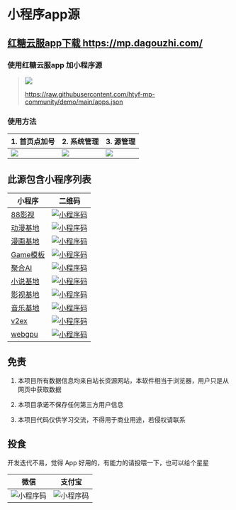 
# 小程序app源

## [红糖云服app下载 https://mp.dagouzhi.com/ ](https://mp.dagouzhi.com/)

### 使用红糖云服app 加小程序源

> ![](./public/qrcode.png)
>
> https://raw.githubusercontent.com/htyf-mp-community/demo/main/apps.json

### 使用方法
| 1. 首页点加号  | 2. 系统管理 | 3. 源管理 |
| ------------- | ------------- | ------------- |
| ![](./public/IMG_5076.png) | ![](./public/IMG_5077.png) | ![](./public/IMG_5078.png)

## 此源包含小程序列表
| 小程序  | 二维码 |
| ------------- | ------------- |
| [88影视](https://share.dagouzhi.com/#/pages/index/index?data=%7B%22type%22%3A%22app%22%2C%22name%22%3A%2288%E5%BD%B1%E8%A7%86%22%2C%22appid%22%3A%2288_movie%22%2C%22version%22%3A%220.0.26%22%2C%22appUrlConfig%22%3A%22https%3A%2F%2Fraw.githubusercontent.com%2Fhtyf-mp-community%2Fdemo%2Fmain%2F88_movie%2Fapp.json%22%2C%22zipUrl%22%3A%22https%3A%2F%2Fraw.githubusercontent.com%2Fhtyf-mp-community%2Fdemo%2Fmain%2F88_movie%2Fdist.dgz%22%7D)  | [![小程序码](./88_movie/qrcode.png)](https://share.dagouzhi.com/#/pages/index/index?data=%7B%22type%22%3A%22app%22%2C%22name%22%3A%2288%E5%BD%B1%E8%A7%86%22%2C%22appid%22%3A%2288_movie%22%2C%22version%22%3A%220.0.26%22%2C%22appUrlConfig%22%3A%22https%3A%2F%2Fraw.githubusercontent.com%2Fhtyf-mp-community%2Fdemo%2Fmain%2F88_movie%2Fapp.json%22%2C%22zipUrl%22%3A%22https%3A%2F%2Fraw.githubusercontent.com%2Fhtyf-mp-community%2Fdemo%2Fmain%2F88_movie%2Fdist.dgz%22%7D) |
| [动漫基地](https://share.dagouzhi.com/#/pages/index/index?data=%7B%22type%22%3A%22app%22%2C%22name%22%3A%22%E5%8A%A8%E6%BC%AB%E5%9F%BA%E5%9C%B0%22%2C%22appid%22%3A%22animation_996%22%2C%22version%22%3A%220.0.52%22%2C%22appUrlConfig%22%3A%22https%3A%2F%2Fraw.githubusercontent.com%2Fhtyf-mp-community%2Fdemo%2Fmain%2Fanimation_996%2Fapp.json%22%2C%22zipUrl%22%3A%22https%3A%2F%2Fraw.githubusercontent.com%2Fhtyf-mp-community%2Fdemo%2Fmain%2Fanimation_996%2Fdist.dgz%22%7D)  | [![小程序码](./animation_996/qrcode.png)](https://share.dagouzhi.com/#/pages/index/index?data=%7B%22type%22%3A%22app%22%2C%22name%22%3A%22%E5%8A%A8%E6%BC%AB%E5%9F%BA%E5%9C%B0%22%2C%22appid%22%3A%22animation_996%22%2C%22version%22%3A%220.0.52%22%2C%22appUrlConfig%22%3A%22https%3A%2F%2Fraw.githubusercontent.com%2Fhtyf-mp-community%2Fdemo%2Fmain%2Fanimation_996%2Fapp.json%22%2C%22zipUrl%22%3A%22https%3A%2F%2Fraw.githubusercontent.com%2Fhtyf-mp-community%2Fdemo%2Fmain%2Fanimation_996%2Fdist.dgz%22%7D) |
| [漫画基地](https://share.dagouzhi.com/#/pages/index/index?data=%7B%22type%22%3A%22app%22%2C%22name%22%3A%22%E6%BC%AB%E7%94%BB%E5%9F%BA%E5%9C%B0%22%2C%22appid%22%3A%22caricature_996%22%2C%22version%22%3A%220.7.5%22%2C%22appUrlConfig%22%3A%22https%3A%2F%2Fraw.githubusercontent.com%2Fhtyf-mp-community%2FMangaReader%2Fmaster%2Fdgz%2Fbuild%2Foutputs%2Fapp.json%22%2C%22zipUrl%22%3A%22https%3A%2F%2Fraw.githubusercontent.com%2Fhtyf-mp-community%2FMangaReader%2Fmaster%2Fdgz%2Fbuild%2Foutputs%2Fdist.dgz%22%7D)  | [![小程序码](./caricature_996/qrcode.png)](https://share.dagouzhi.com/#/pages/index/index?data=%7B%22type%22%3A%22app%22%2C%22name%22%3A%22%E6%BC%AB%E7%94%BB%E5%9F%BA%E5%9C%B0%22%2C%22appid%22%3A%22caricature_996%22%2C%22version%22%3A%220.7.5%22%2C%22appUrlConfig%22%3A%22https%3A%2F%2Fraw.githubusercontent.com%2Fhtyf-mp-community%2FMangaReader%2Fmaster%2Fdgz%2Fbuild%2Foutputs%2Fapp.json%22%2C%22zipUrl%22%3A%22https%3A%2F%2Fraw.githubusercontent.com%2Fhtyf-mp-community%2FMangaReader%2Fmaster%2Fdgz%2Fbuild%2Foutputs%2Fdist.dgz%22%7D) |
| [Game模板](https://share.dagouzhi.com/#/pages/index/index?data=%7B%22type%22%3A%22game%22%2C%22name%22%3A%22Game%E6%A8%A1%E6%9D%BF%22%2C%22projectname%22%3A%22Game%E6%A8%A1%E6%9D%BF%22%2C%22appid%22%3A%22__game_temp_appid__%22%2C%22appUrlConfig%22%3A%22https%3A%2F%2Fraw.githubusercontent.com%2Fhtyf-mp-community%2Fhtyf-mp%2Fmain%2Fmini-game-template%2Fdgz%2Fbuild%2Foutputs%2Fapp.json%22%2C%22zipUrl%22%3A%22https%3A%2F%2Fraw.githubusercontent.com%2Fhtyf-mp-community%2Fhtyf-mp%2Fmain%2Fmini-game-template%2Fdgz%2Fbuild%2Foutputs%2Fdist.dgz%22%2C%22version%22%3A%223.6.0%22%7D)  | [![小程序码](./game/qrcode.png)](https://share.dagouzhi.com/#/pages/index/index?data=%7B%22type%22%3A%22game%22%2C%22name%22%3A%22Game%E6%A8%A1%E6%9D%BF%22%2C%22projectname%22%3A%22Game%E6%A8%A1%E6%9D%BF%22%2C%22appid%22%3A%22__game_temp_appid__%22%2C%22appUrlConfig%22%3A%22https%3A%2F%2Fraw.githubusercontent.com%2Fhtyf-mp-community%2Fhtyf-mp%2Fmain%2Fmini-game-template%2Fdgz%2Fbuild%2Foutputs%2Fapp.json%22%2C%22zipUrl%22%3A%22https%3A%2F%2Fraw.githubusercontent.com%2Fhtyf-mp-community%2Fhtyf-mp%2Fmain%2Fmini-game-template%2Fdgz%2Fbuild%2Foutputs%2Fdist.dgz%22%2C%22version%22%3A%223.6.0%22%7D) |
| [聚合AI](https://share.dagouzhi.com/#/pages/index/index?data=%7B%22type%22%3A%22app%22%2C%22name%22%3A%22%E8%81%9A%E5%90%88AI%22%2C%22appid%22%3A%22juhe_ai_996%22%2C%22version%22%3A%220.0.1%22%2C%22appUrlConfig%22%3A%22https%3A%2F%2Fraw.githubusercontent.com%2Fhtyf-mp-community%2Freact-native-ai%2Fmaster%2Fapp%2Fdgz%2Fbuild%2Foutputs%2Fapp.json%22%2C%22zipUrl%22%3A%22https%3A%2F%2Fraw.githubusercontent.com%2Fhtyf-mp-community%2Freact-native-ai%2Fmaster%2Fapp%2Fdgz%2Fbuild%2Foutputs%2Fdist.dgz%22%7D)  | [![小程序码](./juheai_996/qrcode.png)](https://share.dagouzhi.com/#/pages/index/index?data=%7B%22type%22%3A%22app%22%2C%22name%22%3A%22%E8%81%9A%E5%90%88AI%22%2C%22appid%22%3A%22juhe_ai_996%22%2C%22version%22%3A%220.0.1%22%2C%22appUrlConfig%22%3A%22https%3A%2F%2Fraw.githubusercontent.com%2Fhtyf-mp-community%2Freact-native-ai%2Fmaster%2Fapp%2Fdgz%2Fbuild%2Foutputs%2Fapp.json%22%2C%22zipUrl%22%3A%22https%3A%2F%2Fraw.githubusercontent.com%2Fhtyf-mp-community%2Freact-native-ai%2Fmaster%2Fapp%2Fdgz%2Fbuild%2Foutputs%2Fdist.dgz%22%7D) |
| [小说基地](https://share.dagouzhi.com/#/pages/index/index?data=%7B%22type%22%3A%22app%22%2C%22name%22%3A%22%E5%B0%8F%E8%AF%B4%E5%9F%BA%E5%9C%B0%22%2C%22appid%22%3A%22lnreader_996%22%2C%22version%22%3A%221.1.19%22%2C%22appUrlConfig%22%3A%22https%3A%2F%2Fraw.githubusercontent.com%2Fhtyf-mp-community%2Flnreader%2Fmaster%2Fdgz%2Fbuild%2Foutputs%2Fapp.json%22%2C%22zipUrl%22%3A%22https%3A%2F%2Fraw.githubusercontent.com%2Fhtyf-mp-community%2Flnreader%2Fmaster%2Fdgz%2Fbuild%2Foutputs%2Fdist.dgz%22%7D)  | [![小程序码](./lnreader_996/qrcode.png)](https://share.dagouzhi.com/#/pages/index/index?data=%7B%22type%22%3A%22app%22%2C%22name%22%3A%22%E5%B0%8F%E8%AF%B4%E5%9F%BA%E5%9C%B0%22%2C%22appid%22%3A%22lnreader_996%22%2C%22version%22%3A%221.1.19%22%2C%22appUrlConfig%22%3A%22https%3A%2F%2Fraw.githubusercontent.com%2Fhtyf-mp-community%2Flnreader%2Fmaster%2Fdgz%2Fbuild%2Foutputs%2Fapp.json%22%2C%22zipUrl%22%3A%22https%3A%2F%2Fraw.githubusercontent.com%2Fhtyf-mp-community%2Flnreader%2Fmaster%2Fdgz%2Fbuild%2Foutputs%2Fdist.dgz%22%7D) |
| [影视基地](https://share.dagouzhi.com/#/pages/index/index?data=%7B%22type%22%3A%22app%22%2C%22name%22%3A%22%E5%BD%B1%E8%A7%86%E5%9F%BA%E5%9C%B0%22%2C%22appid%22%3A%22movie_996%22%2C%22version%22%3A%220.0.5%22%2C%22appUrlConfig%22%3A%22https%3A%2F%2Fraw.githubusercontent.com%2Fhtyf-mp-community%2Fmovie%2Fmain%2Fdgz%2Fbuild%2Foutputs%2Fapp.json%22%2C%22zipUrl%22%3A%22https%3A%2F%2Fraw.githubusercontent.com%2Fhtyf-mp-community%2Fmovie%2Fmain%2Fdgz%2Fbuild%2Foutputs%2Fdist.dgz%22%7D)  | [![小程序码](./movie_996/qrcode.png)](https://share.dagouzhi.com/#/pages/index/index?data=%7B%22type%22%3A%22app%22%2C%22name%22%3A%22%E5%BD%B1%E8%A7%86%E5%9F%BA%E5%9C%B0%22%2C%22appid%22%3A%22movie_996%22%2C%22version%22%3A%220.0.5%22%2C%22appUrlConfig%22%3A%22https%3A%2F%2Fraw.githubusercontent.com%2Fhtyf-mp-community%2Fmovie%2Fmain%2Fdgz%2Fbuild%2Foutputs%2Fapp.json%22%2C%22zipUrl%22%3A%22https%3A%2F%2Fraw.githubusercontent.com%2Fhtyf-mp-community%2Fmovie%2Fmain%2Fdgz%2Fbuild%2Foutputs%2Fdist.dgz%22%7D) |
| [音乐基地](https://share.dagouzhi.com/#/pages/index/index?data=%7B%22type%22%3A%22app%22%2C%22name%22%3A%22%E9%9F%B3%E4%B9%90%E5%9F%BA%E5%9C%B0%22%2C%22projectname%22%3A%22%E9%9F%B3%E4%B9%90%E5%9F%BA%E5%9C%B0%22%2C%22appid%22%3A%22MusicFree_996%22%2C%22appUrlConfig%22%3A%22https%3A%2F%2Fraw.githubusercontent.com%2Fhtyf-mp-community%2FMusicFree%2Fmaster%2Fdgz%2Fbuild%2Foutputs%2Fapp.json%22%2C%22zipUrl%22%3A%22https%3A%2F%2Fraw.githubusercontent.com%2Fhtyf-mp-community%2FMusicFree%2Fmaster%2Fdgz%2Fbuild%2Foutputs%2Fdist.dgz%22%7D)  | [![小程序码](./musicfree_996/qrcode.png)](https://share.dagouzhi.com/#/pages/index/index?data=%7B%22type%22%3A%22app%22%2C%22name%22%3A%22%E9%9F%B3%E4%B9%90%E5%9F%BA%E5%9C%B0%22%2C%22projectname%22%3A%22%E9%9F%B3%E4%B9%90%E5%9F%BA%E5%9C%B0%22%2C%22appid%22%3A%22MusicFree_996%22%2C%22appUrlConfig%22%3A%22https%3A%2F%2Fraw.githubusercontent.com%2Fhtyf-mp-community%2FMusicFree%2Fmaster%2Fdgz%2Fbuild%2Foutputs%2Fapp.json%22%2C%22zipUrl%22%3A%22https%3A%2F%2Fraw.githubusercontent.com%2Fhtyf-mp-community%2FMusicFree%2Fmaster%2Fdgz%2Fbuild%2Foutputs%2Fdist.dgz%22%7D) |
| [v2ex](https://share.dagouzhi.com/#/pages/index/index?data=%7B%22type%22%3A%22app%22%2C%22name%22%3A%22v2ex%22%2C%22appid%22%3A%22dgz996_v2ex%22%2C%22version%22%3A%221.0.0%22%2C%22appUrlConfig%22%3A%22https%3A%2F%2Fraw.githubusercontent.com%2Fhtyf-mp-community%2Fv2ex%2Fmain%2Fdgz%2Fbuild%2Foutputs%2Fapp.json%22%2C%22zipUrl%22%3A%22https%3A%2F%2Fraw.githubusercontent.com%2Fhtyf-mp-community%2Fv2ex%2Fmain%2Fdgz%2Fbuild%2Foutputs%2Fdist.dgz%22%7D)  | [![小程序码](./v2ex/qrcode.png)](https://share.dagouzhi.com/#/pages/index/index?data=%7B%22type%22%3A%22app%22%2C%22name%22%3A%22v2ex%22%2C%22appid%22%3A%22dgz996_v2ex%22%2C%22version%22%3A%221.0.0%22%2C%22appUrlConfig%22%3A%22https%3A%2F%2Fraw.githubusercontent.com%2Fhtyf-mp-community%2Fv2ex%2Fmain%2Fdgz%2Fbuild%2Foutputs%2Fapp.json%22%2C%22zipUrl%22%3A%22https%3A%2F%2Fraw.githubusercontent.com%2Fhtyf-mp-community%2Fv2ex%2Fmain%2Fdgz%2Fbuild%2Foutputs%2Fdist.dgz%22%7D) |
| [webgpu](https://share.dagouzhi.com/#/pages/index/index?data=%7B%22type%22%3A%22app%22%2C%22name%22%3A%22webgpu%22%2C%22appid%22%3A%22fe27d0d96e8fe86bce2eb341386c9f37%22%2C%22version%22%3A%220.0.1%22%2C%22appUrlConfig%22%3A%22https%3A%2F%2Fraw.githubusercontent.com%2Fhtyf-mp-community%2Fwebgpu%2Fmain%2Fdgz%2Fbuild%2Foutputs%2Fapp.json%22%2C%22zipUrl%22%3A%22https%3A%2F%2Fraw.githubusercontent.com%2Fhtyf-mp-community%2Fwebgpu%2Fmain%2Fdgz%2Fbuild%2Foutputs%2Fdist.dgz%22%7D)  | [![小程序码](./webgpu/qrcode.png)](https://share.dagouzhi.com/#/pages/index/index?data=%7B%22type%22%3A%22app%22%2C%22name%22%3A%22webgpu%22%2C%22appid%22%3A%22fe27d0d96e8fe86bce2eb341386c9f37%22%2C%22version%22%3A%220.0.1%22%2C%22appUrlConfig%22%3A%22https%3A%2F%2Fraw.githubusercontent.com%2Fhtyf-mp-community%2Fwebgpu%2Fmain%2Fdgz%2Fbuild%2Foutputs%2Fapp.json%22%2C%22zipUrl%22%3A%22https%3A%2F%2Fraw.githubusercontent.com%2Fhtyf-mp-community%2Fwebgpu%2Fmain%2Fdgz%2Fbuild%2Foutputs%2Fdist.dgz%22%7D) |

## 免责

1. 本项目所有数据信息均来自站长资源网站，本软件相当于浏览器，用户只是从网页中获取数据

2. 本项目承诺不保存任何第三方用户信息

3. 本项目代码仅供学习交流，不得用于商业用途，若侵权请联系

## 投食

开发迭代不易，觉得 App 好用的，有能力的请投喂一下，也可以给个星星

| 微信  | 支付宝 |
| ------------- | ------------- |
| ![小程序码](./public/IMG_5087.jpg)  | ![小程序码](./public/IMG_5088.jpg) |
